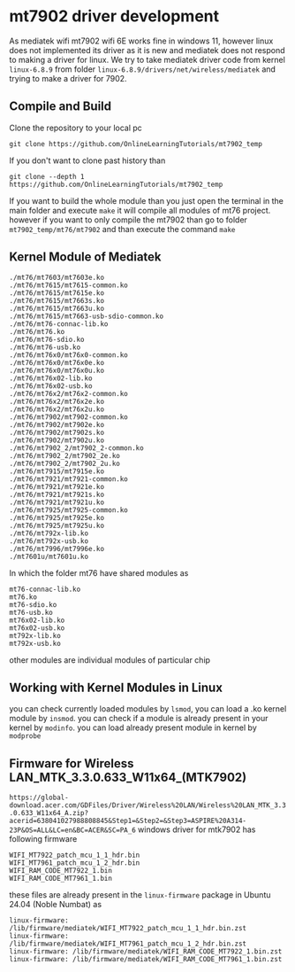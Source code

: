 # mt7902 driver development
As mediatek wifi mt7902 wifi 6E works fine in windows 11, however linux does not implemented its driver as it is new and mediatek does not respond to making a driver for linux. We try to take mediatek driver code from kernel `linux-6.8.9` from folder `linux-6.8.9/drivers/net/wireless/mediatek` and trying to make a driver for 7902. 

## Compile and Build
Clone the repository to your local pc
  ```
  git clone https://github.com/OnlineLearningTutorials/mt7902_temp
  ```
If you don't want to clone past history than 
  ```
  git clone --depth 1 https://github.com/OnlineLearningTutorials/mt7902_temp
  ```

If you want to build the whole module than you just open the terminal in the main folder and execute `make` it will compile all modules of mt76 project. however if you want to only compile the mt7902 than go to folder `mt7902_temp/mt76/mt7902` and than execute the command `make`

## Kernel Module of Mediatek
    
    ./mt76/mt7603/mt7603e.ko
    ./mt76/mt7615/mt7615-common.ko
    ./mt76/mt7615/mt7615e.ko
    ./mt76/mt7615/mt7663s.ko
    ./mt76/mt7615/mt7663u.ko
    ./mt76/mt7615/mt7663-usb-sdio-common.ko
    ./mt76/mt76-connac-lib.ko
    ./mt76/mt76.ko
    ./mt76/mt76-sdio.ko
    ./mt76/mt76-usb.ko
    ./mt76/mt76x0/mt76x0-common.ko
    ./mt76/mt76x0/mt76x0e.ko
    ./mt76/mt76x0/mt76x0u.ko
    ./mt76/mt76x02-lib.ko
    ./mt76/mt76x02-usb.ko
    ./mt76/mt76x2/mt76x2-common.ko
    ./mt76/mt76x2/mt76x2e.ko
    ./mt76/mt76x2/mt76x2u.ko
    ./mt76/mt7902/mt7902-common.ko
    ./mt76/mt7902/mt7902e.ko
    ./mt76/mt7902/mt7902s.ko
    ./mt76/mt7902/mt7902u.ko
    ./mt76/mt7902_2/mt7902_2-common.ko
    ./mt76/mt7902_2/mt7902_2e.ko
    ./mt76/mt7902_2/mt7902_2u.ko
    ./mt76/mt7915/mt7915e.ko
    ./mt76/mt7921/mt7921-common.ko
    ./mt76/mt7921/mt7921e.ko
    ./mt76/mt7921/mt7921s.ko
    ./mt76/mt7921/mt7921u.ko
    ./mt76/mt7925/mt7925-common.ko
    ./mt76/mt7925/mt7925e.ko
    ./mt76/mt7925/mt7925u.ko
    ./mt76/mt792x-lib.ko
    ./mt76/mt792x-usb.ko
    ./mt76/mt7996/mt7996e.ko
    ./mt7601u/mt7601u.ko

In which the folder mt76 have shared modules as

    mt76-connac-lib.ko
    mt76.ko
    mt76-sdio.ko
    mt76-usb.ko
    mt76x02-lib.ko
    mt76x02-usb.ko
    mt792x-lib.ko
    mt792x-usb.ko
    
other modules are individual modules of particular chip

## Working with Kernel Modules in Linux
you can check currently loaded modules by `lsmod`, you can load a .ko kernel module by `insmod`. you can check if a module is already present in your kernel by `modinfo`. you can load already present module in kernel by `modprobe`

## Firmware for Wireless LAN_MTK_3.3.0.633_W11x64_(MTK7902)
`https://global-download.acer.com/GDFiles/Driver/Wireless%20LAN/Wireless%20LAN_MTK_3.3.0.633_W11x64_A.zip?acerid=638041027988808845&Step1=&Step2=&Step3=ASPIRE%20A314-23P&OS=ALL&LC=en&BC=ACER&SC=PA_6` windows driver for mtk7902 has following firmware

    WIFI_MT7922_patch_mcu_1_1_hdr.bin
    WIFI_MT7961_patch_mcu_1_2_hdr.bin
    WIFI_RAM_CODE_MT7922_1.bin
    WIFI_RAM_CODE_MT7961_1.bin
    
these files are already present in the `linux-firmware` package in Ubuntu 24.04 (Noble Numbat) as

    linux-firmware: /lib/firmware/mediatek/WIFI_MT7922_patch_mcu_1_1_hdr.bin.zst
    linux-firmware: /lib/firmware/mediatek/WIFI_MT7961_patch_mcu_1_2_hdr.bin.zst
    linux-firmware: /lib/firmware/mediatek/WIFI_RAM_CODE_MT7922_1.bin.zst
    linux-firmware: /lib/firmware/mediatek/WIFI_RAM_CODE_MT7961_1.bin.zst





